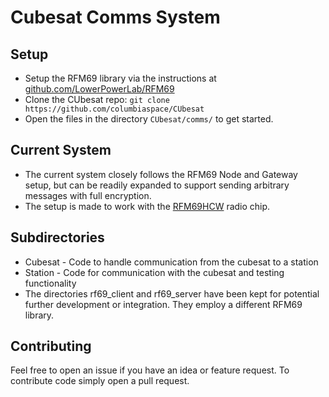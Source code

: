 # Cubesat Comms System

## Setup
* Setup the RFM69 library via the instructions at
  [github.com/LowerPowerLab/RFM69](https://github.com/LowPowerLab/RFM69)
* Clone the CUbesat repo: `git clone https://github.com/columbiaspace/CUbesat`
* Open the files in the directory `CUbesat/comms/` to get started.


## Current System
* The current system closely follows the RFM69 Node and Gateway setup, but can be readily expanded to support sending arbitrary messages with full encryption.
* The setup is made to work with the [RFM69HCW](https://www.adafruit.com/product/3071) radio chip.

## Subdirectories
* Cubesat - Code to handle communication from the cubesat to a station
* Station - Code for communication with the cubesat and testing functionality
* The directories rf69\_client and rf69\_server have been kept for potential
  further development or integration. They employ a different RFM69 library.

## Contributing

Feel free to open an issue if you have an idea or feature request. To contribute code simply open a pull request.